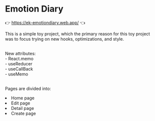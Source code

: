 # Emotion Diary

👉 https://ek-emotiondiary.web.app/ 👈

<p>This is a simple toy project, which the primary reason 
for this toy project was to focus trying on new hooks, optimizations, and style.</p>
<br />
    New attributes: <br />
    - React.memo <br />
    - useReducer <br />
    - useCallBack <br />
    - useMemo <br />

<br />

Pages are divided into:

<li>Home page</li>
<li>Edit page</li>
<li>Detail page</li>
<li>Create page</li>
